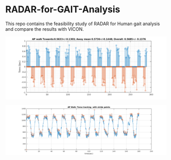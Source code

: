 # RADAR-for-GAIT-Analysis
This repo contains the feasibility study of RADAR for Human gait analysis and compare the results with VICON. 

![all Text](https://github.com/Mrahman17/RADAR-for-GAIT-Analysis/blob/main/AP%20walk.png)

![all Text](https://github.com/Mrahman17/RADAR-for-GAIT-Analysis/blob/main/AP%20walk_torso_stride.png)
